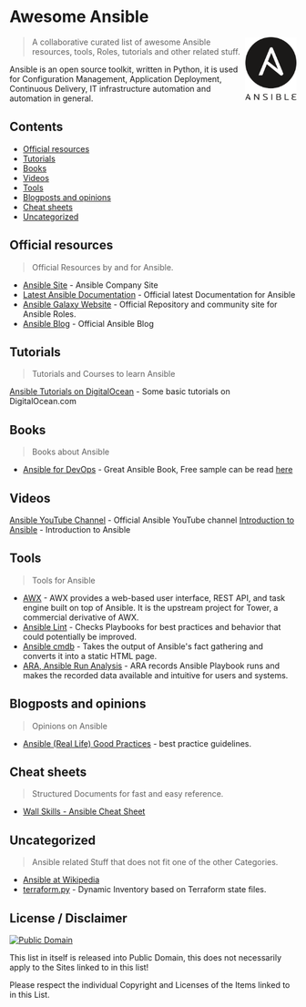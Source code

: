 # Awesome Ansible

[<img src="ansible_logo.svg" align="right" width="90">](https://www.ansible.com/)

> A collaborative curated list of awesome Ansible resources, tools, Roles, tutorials and other related stuff.

Ansible is an open source toolkit, written in Python, it is used for  Configuration Management, Application Deployment, Continuous Delivery, IT infrastructure automation and automation in general.

## Contents

- [Official resources](#official-resources)
- [Tutorials](#tutorials)
- [Books](#books)
- [Videos](#videos)
- [Tools](#tools)
- [Blogposts and opinions](#blogposts-and-opinions)
- [Cheat sheets](#cheat-sheets)
- [Uncategorized](#uncategorized)

## Official resources

> Official Resources by and for Ansible.

- [Ansible Site](https://www.ansible.com/) - Ansible Company Site
- [Latest Ansible Documentation](https://docs.ansible.com/ansible/latest/intro.html) - Official latest Documentation for Ansible
- [Ansible Galaxy Website](https://galaxy.ansible.com/) - Official Repository and community site for Ansible Roles.
- [Ansible Blog](https://www.ansible.com/blog) - Official Ansible Blog

## Tutorials

> Tutorials and Courses to learn Ansible

[Ansible Tutorials on DigitalOcean](https://www.digitalocean.com/community/tags/ansible?type=tutorials) - Some basic tutorials on DigitalOcean.com 

## Books

> Books about Ansible

- [Ansible for DevOps](https://www.ansiblefordevops.com/) - Great Ansible Book, Free sample can be read [here](https://leanpub.com/ansible-for-devops/read_sample)

## Videos

[Ansible YouTube Channel](https://www.youtube.com/channel/UCeImQ-jeVhzgLJd9wsqo8Sg/videos) - Official Ansible YouTube channel
[Introduction to Ansible](https://www.youtube.com/watch?v=iVWmbStE1MM) - Introduction to Ansible

## Tools

> Tools for Ansible 

- [AWX](https://github.com/ansible/awx) - AWX provides a web-based user interface, REST API, and task engine built on top of Ansible. It is the upstream project for Tower, a commercial derivative of AWX.
- [Ansible Lint](https://github.com/willthames/ansible-lint) - Checks Playbooks for best practices and behavior that could potentially be improved.
- [Ansible cmdb](https://github.com/fboender/ansible-cmdb) - Takes the output of Ansible's fact gathering and converts it into a static HTML page.
- [ARA, Ansible Run Analysis](https://github.com/openstack/ara) - ARA records Ansible Playbook runs and makes the recorded data available and intuitive for users and systems.


## Blogposts and opinions

> Opinions on Ansible

- [Ansible (Real Life) Good Practices](https://reinteractive.com/posts/167-ansible-real-life-good-practices) - best practice guidelines.

## Cheat sheets

> Structured Documents for fast and easy reference.

- [Wall Skills - Ansible Cheat Sheet ](http://wall-skills.com/2014/ansible-cheat-sheet/)

## Uncategorized

> Ansible related Stuff that does not fit one of the other Categories.

- [Ansible at Wikipedia ](https://de.wikipedia.org/wiki/Ansible)
- [terraform.py](https://github.com/mantl/terraform.py) - Dynamic Inventory based on Terraform state files.

## License / Disclaimer

[![Public Domain](https://licensebuttons.net/l/publicdomain/88x31.png)](https://creativecommons.org/publicdomain/zero/1.0/)

This list in itself is released into Public Domain, this does not necessarily apply to the Sites linked to in this list!

Please respect the individual Copyright and Licenses of the Items linked to in this List.